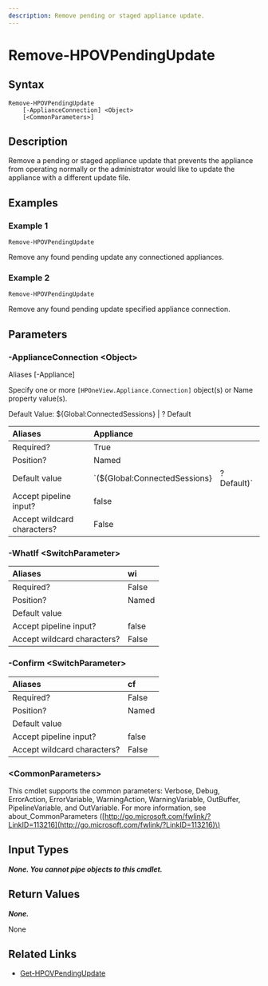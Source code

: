 ```yaml
---
description: Remove pending or staged appliance update.
---
```


# Remove-HPOVPendingUpdate

## Syntax

```text
Remove-HPOVPendingUpdate
    [-ApplianceConnection] <Object>
    [<CommonParameters>]
```

## Description

Remove a pending or staged appliance update that prevents the appliance from operating normally or the administrator would like to update the appliance with a different update file.

## Examples

### Example 1

```text
Remove-HPOVPendingUpdate
```

Remove any found pending update any connectioned appliances.

### Example 2

```text
Remove-HPOVPendingUpdate
```

Remove any found pending update specified appliance connection.

## Parameters

### -ApplianceConnection &lt;Object&gt;

Aliases \[-Appliance\]

Specify one or more `[HPOneView.Appliance.Connection]` object\(s\) or Name property value\(s\).

Default Value: ${Global:ConnectedSessions} \| ? Default

| Aliases | Appliance |  |
| :--- | :--- | :--- |
| Required? | True |  |
| Position? | Named |  |
| Default value | \`\(${Global:ConnectedSessions} | ? Default\)\` |
| Accept pipeline input? | false |  |
| Accept wildcard characters? | False |  |

### -WhatIf &lt;SwitchParameter&gt;

| Aliases | wi |
| :--- | :--- |
| Required? | False |
| Position? | Named |
| Default value |  |
| Accept pipeline input? | false |
| Accept wildcard characters? | False |

### -Confirm &lt;SwitchParameter&gt;

| Aliases | cf |
| :--- | :--- |
| Required? | False |
| Position? | Named |
| Default value |  |
| Accept pipeline input? | false |
| Accept wildcard characters? | False |

### &lt;CommonParameters&gt;

This cmdlet supports the common parameters: Verbose, Debug, ErrorAction, ErrorVariable, WarningAction, WarningVariable, OutBuffer, PipelineVariable, and OutVariable. For more information, see about\_CommonParameters \([http://go.microsoft.com/fwlink/?LinkID=113216](http://go.microsoft.com/fwlink/?LinkID=113216)\)

## Input Types

_**None. You cannot pipe objects to this cmdlet.**_

## Return Values

_**None.**_

None

## Related Links

* [Get-HPOVPendingUpdate](get-hpovpendingupdate.md)

